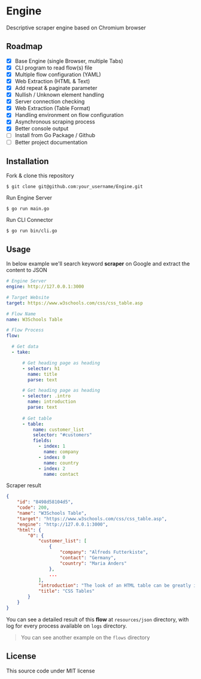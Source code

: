 # Engine

Descriptive scraper engine based on Chromium browser

## Roadmap

- [x] Base Engine (single Browser, multiple Tabs)
- [x] CLI program to read flow(s) file
- [x] Multiple flow configuration (YAML)
- [x] Web Extraction (HTML & Text)
- [x] Add repeat & paginate parameter
- [x] Nullish / Unknown element handling
- [x] Server connection checking
- [x] Web Extraction (Table Format)
- [x] Handling environment on flow configuration
- [x] Asynchronous scraping process
- [x] Better console output
- [ ] Install from Go Package / Github
- [ ] Better project documentation

## Installation

Fork & clone this repository

```
$ git clone git@github.com:your_username/Engine.git
```
Run Engine Server
```
$ go run main.go
```
Run CLI Connector
```
$ go run bin/cli.go
```

## Usage

In below example we'll search keyword **scraper** on Google and extract the content to JSON

```yaml
# Engine Server
engine: http://127.0.0.1:3000

# Target Website
target: https://www.w3schools.com/css/css_table.asp

# Flow Name
name: W3Schools Table

# Flow Process
flow:

  # Get data
  - take:

      # Get heading page as heading
      - selector: h1
        name: title
        parse: text

      # Get heading page as heading
      - selector: .intro
        name: introduction
        parse: text
      
      # Get table
      - table:
          name: customer_list
          selector: "#customers"
          fields:
            - index: 1
              name: company
            - index: 0
              name: country
            - index: 2
              name: contact
```

Scraper result

```json
{
    "id": "8498d58104d5",
    "code": 200,
    "name": "W3Schools Table",
    "target": "https://www.w3schools.com/css/css_table.asp",
    "engine": "http://127.0.0.1:3000",
    "html": {
        "0": {
            "customer_list": [
                {
                    "company": "Alfreds Futterkiste",
                    "contact": "Germany",
                    "country": "Maria Anders"
                },
                ...
            ],
            "introduction": "The look of an HTML table can be greatly improved with CSS:",
            "title": "CSS Tables"
        }
    }
}
```

You can see a detailed result of this **flow** at `resources/json` directory, with log for every process available on `logs` directory.

> You can see another example on the `flows` directory

## License

This source code under MIT license
